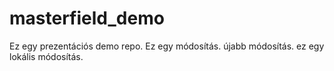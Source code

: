 # masterfield_demo
Ez egy prezentációs demo repo.
Ez egy módosítás.
újabb módosítás.
ez egy lokális módosítás.